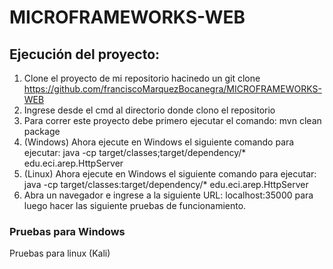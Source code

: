 # MICROFRAMEWORKS-WEB

## Ejecución del proyecto: 

1. Clone el proyecto de mi repositorio hacinedo un git clone https://github.com/franciscoMarquezBocanegra/MICROFRAMEWORKS-WEB
2. Ingrese desde el cmd al directorio donde clono el repositorio
3. Para correr este proyecto debe primero ejecutar el comando: mvn clean package
4. (Windows) Ahora ejecute en Windows el siguiente comando para ejecutar: java -cp target/classes;target/dependency/* edu.eci.arep.HttpServer
5. (Linux) Ahora ejecute en Windows el siguiente comando para ejecutar: java -cp target/classes:target/dependency/* edu.eci.arep.HttpServer
6. Abra un navegador e ingrese a la siguiente URL: localhost:35000 para luego hacer las siguiente pruebas de funcionamiento.

### Pruebas para Windows


Pruebas para linux (Kali)
